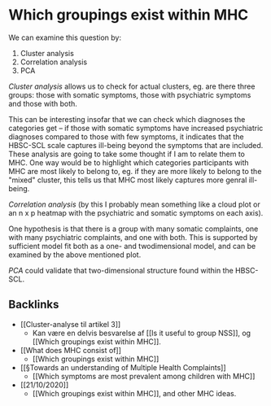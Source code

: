 # Which groupings exist within MHC
We can examine this question by:
1. Cluster analysis
2. Correlation analysis
3. PCA

*Cluster analysis* allows us to check for actual clusters, eg. are there three groups: those with somatic symptoms, those with psychiatric symptoms and those with both.

This can be interesting insofar that we can check which diagnoses the categories get – if those with somatic symptoms have increased psychiatric diagnoses compared to those with few symptoms, it indicates that the HBSC-SCL scale captures ill-being beyond the symptoms that are included.
These analysis are going to take some thought if I am to relate them to MHC. One way would be to highlight which categories participants with MHC are most likely to belong to, eg. if they are more likely to belong to the "mixed" cluster, this tells us that MHC most likely captures more genral ill-being.

*Correlation analysis* (by this I probably mean something like a cloud plot or an n x p heatmap with the psychiatric and somatic symptoms on each axis).

One hypothesis is that there is a group with many somatic complaints, one with many psychiatric complaints, and one with both. This is supported by sufficient model fit both as a one- and twodimensional model, and can be examined by the above mentioned plot.

*PCA* could validate that two-dimensional structure found within the HBSC-SCL.

## Backlinks
* [[Cluster-analyse til artikel 3]]
	* Kan være en delvis besvarelse af [[Is it useful to group NSS]], og [[Which groupings exist within MHC]].
* [[What does MHC consist of]]
	* [[Which groupings exist within MHC]]
* [[§Towards an understanding of Multiple Health Complaints]]
	* [[Which symptoms are most prevalent among children with MHC]]
* [[21/10/2020]]
	* [[Which groupings exist within MHC]], and other MHC ideas. 

<!-- #service/research-idea #service -->

<!-- {BearID:0B95CCFF-ABD3-4ADB-AC60-D6BA1EBB5564-15756-0000130C0A8E8058} -->
